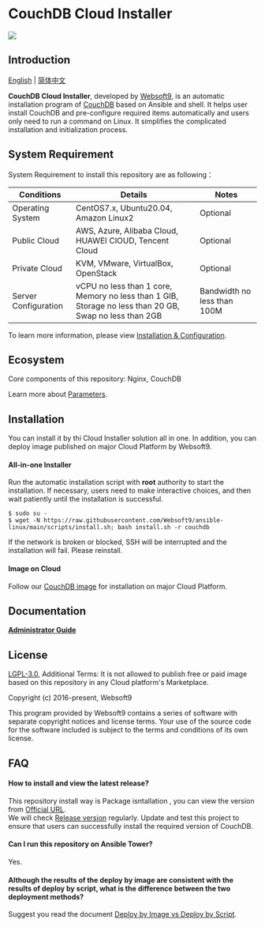 # CouchDB Cloud Installer

![](https://libs.websoft9.com/common/websott9-cloud-installer.png) 

## Introduction

[English](/README.md) | [简体中文](/README-zh.md)  

**CouchDB Cloud Installer**, developed by [Websoft9](https://www.websoft9.com), is an automatic installation program of [CouchDB](http://couchdb.apache.org/) based on Ansible and shell. It helps user install CouchDB and pre-configure required items automatically and users only need to run a command on Linux. It simplifies the complicated installation and initialization process.  

## System Requirement

System Requirement to install this repository are as following：

| Conditions       | Details                               | Notes                |
| ------------------- | --------------------------------| -------------------- |
| Operating System   | CentOS7.x, Ubuntu20.04, Amazon Linux2 | Optional                 |
| Public Cloud     | AWS, Azure, Alibaba Cloud, HUAWEI ClOUD, Tencent Cloud    | Optional                 |
| Private Cloud     | KVM, VMware, VirtualBox, OpenStack    | Optional                 |
| Server Configuration | vCPU no less than 1 core, Memory no less than 1 GIB, Storage no less than 20 GB, Swap no less than 2GB |Bandwidth no less than 100M|

To learn more information, please view [Installation & Configuration](https://github.com/apache/couchdb-documentation/blob/main/requirements.txt).

## Ecosystem

Core components of this repository: Nginx, CouchDB

Learn more about [Parameters](/docs/stack-components.md).

## Installation

You can install it by thi Cloud Installer solution all in one. In addition, you can deploy image published on major Cloud Platform by Websoft9.

#### All-in-one Installer

Run the automatic installation script with **root** authority to start the installation. If necessary, users need to make interactive choices, and then wait patiently until the installation is successful.

```
$ sudo su -
$ wget -N https://raw.githubusercontent.com/Websoft9/ansible-linux/main/scripts/install.sh; bash install.sh -r couchdb
```

If the network is broken or blocked, SSH will be interrupted and the installation will fail. Please reinstall.

#### Image on Cloud 

Follow our [CouchDB image](https://apps.websoft9.com/couchdb) for installation on major Cloud Platform.

## Documentation

**[Administrator Guide](https://support.websoft9.com/docs/couchdb)** 

## License

[LGPL-3.0](/License.md), Additional Terms: It is not allowed to publish free or paid image based on this repository in any Cloud platform's Marketplace.

Copyright (c) 2016-present, Websoft9

This program provided by Websoft9 contains a series of software with separate copyright notices and license terms. Your use of the source code for the software included is subject to the terms and conditions of its own license.

## FAQ

#### How to install and view the latest release?

This repository install way is Package isntallation , you can  view the version from [Official URL](https://docs.couchdb.org/en/latest/install/unix.html#installation-using-the-apache-couchdb-convenience-binary-packages).  
We will check [Release version](https://github.com/Websoft9/ansible-couchdb/releases) regularly. Update and test this project to ensure that users can successfully install the required version of CouchDB.

#### Can I run this repository on Ansible Tower? 

Yes.

#### Although the results of the deploy by image are consistent with the results of deploy by script, what is the difference between the two deployment methods?

Suggest you read the document [Deploy by Image vs Deploy by Script](https://support.websoft9.com/docs/faq/bz-product.html#deployment-comparison).

